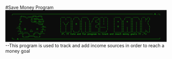#Save Money Program
![](https://github.com/Jinx0110/MoneySaveDraft1/blob/main/MoneySaveV1.png)
--This program is used to track and add income sources in order to reach a money goal
